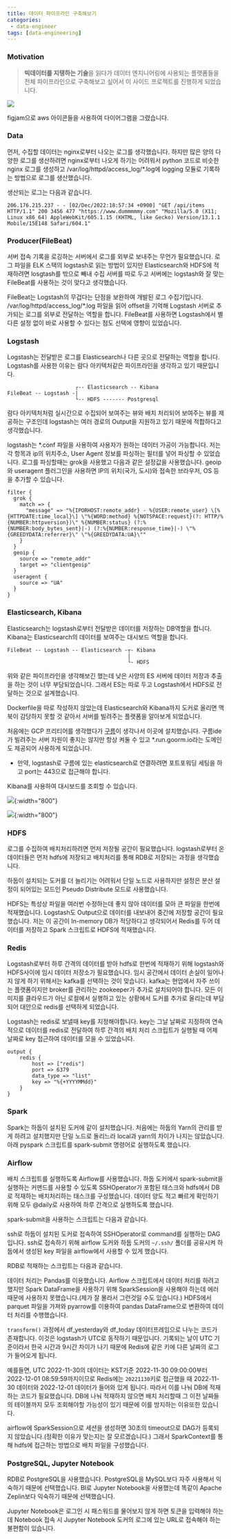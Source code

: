 ```yaml
---
title: 데이터 파이프라인 구축해보기
categories:
 - data-engineer
tags: [data-engineering]
---
```

### Motivation
> **빅데이터를 지탱하는 기술**을 읽다가 데이터 엔지니어링에 사용되는 플랫폼들을 전체 파이프라인으로 구축해보고 싶어서
> 이 사이드 프로젝트를 진행하게 되었습니다.

![](https://lh3.googleusercontent.com/d/1MZuofwLuFLVIFtMaV8tgG8abJp7CR8co)

figjam으로 aws 아이콘들을 사용하여 다이어그램을 그렸습니다.

### Data
먼저, 수집할 데이터는 nginx로부터 나오는 로그를 생각했습니다. 하지만 많은 양의 다양한 로그를 생산하려면 nginx로부터 나오게 하기는 어려워서 python 코드로 비슷한 nginx 로그를 생성하고 /var/log/httpd/access_log/*.log에 logging 모듈로 기록하는 방법으로 로그를 생산했습니다.

생산되는 로그는 다음과 같습니다.  
```
206.176.215.237 - - [02/Dec/2022:18:57:34 +0900] "GET /api/items HTTP/1.1" 200 3456 477 "https://www.dummmmmy.com" "Mozilla/5.0 (X11; Linux x86_64) AppleWebKit/605.1.15 (KHTML, like Gecko) Version/13.1.1 Mobile/15E148 Safari/604.1"
```


### Producer(FileBeat)
서버 접속 기록을 로깅하는 서버에서 로그를 외부로 보내주는 무언가 필요했습니다. 로그 파일을 ELK 스택의 logstash로 읽는 방법이 있지만 Elasticsearch와 HDFS에 적재하려면 losgtash를 밖으로 빼내 수집 서버를 따로 두고 서버에는 logstash와 잘 맞는 FileBeat를 사용하는 것이 맞다고 생각했습니다. 

FileBeat는 Logstash의 무겁다는 단점을 보완하여 개발된 로그 수집기입니다. /var/log/httpd/access_log/*.log 파일을 읽어 offset을 기억해 Logstash 서버로  추가되는 로그를 외부로 전달하는 역할을 합니다. FileBeat를 사용하면 Logstash에서 별다른 설정 없이 바로 사용할 수 있다는 점도 선택에 영향이 있었습니다. 


### Logstash
Logstash는 전달받은 로그를 Elasticsearch나 다른 곳으로 전달하는 역할을 합니다. Logstash를 사용한 이유는 람다 아키텍처같은 파이프라인을 생각하고 있기 때문입니다.  

```
                      ┌-- Elasticsearch -- Kibana
FileBeat -- Logstash -| 
                      └-- HDFS ------- Postgresql
```

람다 아키텍처처럼 실시간으로 수집되어 보여주는 뷰와 배치 처리되어 보여주는 뷰를 제공하는 구조인데 logstash는 여러 경로의 Output을 지원하고 있기 때문에 적합하다고 생각했습니다.  

logstash는 *.conf 파일을 사용하여 사용자가 원하는 데이터 가공이 가능합니다. 저는 각 항목과 ip의 위치주소, User Agent 정보를 파싱하는 필터를 넣어 파싱할 수 있었습니다. 로그를 파싱할때는 grok을 사용했고 다음과 같은 설정값을 사용했습니다. geoip와 useragent 플러그인을 사용하면 IP의 위치(국가, 도시)와 접속한 브라우저, OS 등을 추가할 수 있습니다.  
```
filter {
  grok {
    match => {
      "message" => "%{IPORHOST:remote_addr} - %{USER:remote_user} \[%{HTTPDATE:time_local}\] \"%{WORD:method} %{NOTSPACE:request}(?: HTTP/%{NUMBER:httpversion})\" %{NUMBER:status} (?:%{NUMBER:body_bytes_sent}|-) (?:%{NUMBER:response_time}|-) \"%{GREEDYDATA:referrer}\" \"%{GREEDYDATA:UA}\""
    }
  }
  geoip {
    source => "remote_addr"
    target => "clientgeoip"
  }
  useragent {
    source => "UA"
  }
}
```

### Elasticsearch, Kibana
Elasticsearch는 logstash로부터 전달받은 데이터를 저장하는 DB역할을 합니다. Kibana는 Elasticsearch의 데이터를 보여주는 대시보드 역할을 합니다.   

```
FileBeat -- Logstash -- Elasticsearch -┬- Kibana
                                       |
                                       └- HDFS
```
위와 같은 파이프라인을 생각해보긴 했는데 낮은 사양의 ES 서버에 데이터 저장과 추출을 하는 것이 너무 부담되었습니다. 그래서 ES는 따로 두고 Logstash에서 HDFS로 전달하는 것으로 설계했습니다.

Dockerfile을 따로 작성하지 않았는데 Elasticsearch와 Kibana까지 도커로 올리면 맥북이 감당하지 못할 것 같아서 서버를 빌려주는 플랫폼을 알아보게 되었습니다.

처음에는 GCP 프리티어를 생각했다가 [구름](https://ide.goorm.io)이 생각나서 이곳에 설치했습니다. 구름ide가 빌려주는 서버 자원이 좋지는 않지만 항상 켜둘 수 있고 *.run.goorm.io라는 도메인도 제공되어 사용하게 되었습니다.
- 만약, logstash로 구름에 있는 elasticsearch로 연결하려면 포트포워딩 세팅을 하고 port는 443으로 접근해야 합니다.

Kibana를 사용하여 대시보드를 조회할 수 있습니다.

![](https://lh3.googleusercontent.com/fife/ALs6j_Ftdo-iuiVqJy-30p8yQ4O5DZ2rfFubfaztpx8Sc6BIA-MEIufStZQIEIGET8tfPQWWEztnHobM5OIlcVpQdEBOkam03mxEPD9hHs0WzyWkodb-zPUgm85Qay_FoVaPdzuseGKqByEOQCFOxSjf_CfpEQr8K2KzrzcdAsxr2pj3Qns8I7JUl1RasfvLLfmv-vnTh0iTE5STjuHnp6HSUaH8-j7uWGuIpPeMugOvwMHOdnuklxkRhK71h2sJcteEGqFtlEHDD8B4CyvxMJWYp77HeD6VuW1LPvm7VzffXyTx-r1L3b_op_KWXtQOaV4avc2GGBONDDFTzRcqzTRBdCvmknzk0n72lKH5a5m8nBQRD7qDJHn_obGBZIQA7e9XuDI_mRz7SU-6b0F7cbDiV_hXIAeoJHLFDZFHkeq2L9QeXINOpWFysi3v5m3MMJi9gaRz4GUPXA_gPEfGN2-4uMATAL8mXiEc9LCVphxmcgO_cYwTdItr6nI2RoAR8LhDuhc2KTUCXOUDR7zVk5giXhNKSIXgTqJgF5qB0xnSgko09lLvkyiac4RC0wKPwU0ApjhRUA3i4B-eP4cXgELnl-B56u7C05ZFaGNegPzm1z9-Hoo10sp3fanKGUgeACBFpphkh-l1x2PKU01ZzzgfjAckBBpkbMOPWtmHfp-9xiBRJBDWb39Lc8JV5l4UoNsPPR537Vtf7kt8yTWQrR6725dZZ0-Pse9EjVxm2gAqt39taEy0wPjxYFpmMMROHxlpXgUxpjjkQ6Dk9bdfgkYXpSY0uvkp_B8zCG4Zc_nA_W1YEdr1W1qdu56L70BceZte3ielepgF8hG3u8LNj5LaZxm2vN7n6BRyON07q30Z3rReJ0J_dgCa_2z4FSpSFZJ9nSuGWXc6zr2cFh6cELuDyjkBYonqR8p4JzRxW-nHbyEe4S4RsmyAj3OY1L61b2q4gIL3nWteJvd6ge8YAFMDbI6YGmGYiNeilJki1JkXYJo9ZVnm_bcdJGmKJimpmhalSW1-u4rctDeHyteda8-rU-vmBGHLASsJ5tiYmMiw9mPV9UKWtOY-YZGLLAl0VTmNRSD43tH6FnRDfzbeu9k2JsFWMhxYdU1SCVPSEFTOrOAuNv1j6ndqM6mWo3sy0TLe6udXQ9yUiHOeXesqu1LSWjZP-ctbzwTXNuKn3_ZRWP4qc_anqprvFeGlerVSOWvxYUT0cSLQCHRK1pHuN9zeH-ljvJYYM0BF-Y_hiGoEQKbaDBDEg2XhmfTP_kYSXlPxpbeplydgDP5i1xmz4vZGMk2mtiIb4_K6bx1yH30yCClpqmvvmmZwtUXw32WMwDwevsUFG5wZ7NO68p1shq9OeGuRgYj__f48Ca2UWfQSA1xGH8NSGUdTO2PbMcGLfJEfAYtXp60zQ57WDopdjSe5Q2-xWkicIWscHMxBhfItWaJrcrkIbN9m7bj3ehH4XPPbaMOAHtozNMljKo8CUfzHkqOe6RrXFlY7fyEatE4orrYpFXNO6Fkqmb8SJINZs4nZH5epHXjqM1weIdD_rr1bSyUIuSdtgNU67yHK6hg0uS_Ix-LgIzDb485qgXrhQKYs2GzuP30eThFtiU1pBSUbnvTCaJ24pZzPr1-XKog-51htMmkpWw){:width="800"}

![](https://lh3.googleusercontent.com/fife/ALs6j_Es2Z6t9hBq5KjO1tQOK45J9fzNPDs8bXCDrExXPQM1VDR4Ee8v2KPfD4B3jefPVMr--4NbJ5U2ZIHDBZ1f-_0YrBJHvuRf_LvSzeRfPRNX1wGIvGWO_BXpLMMj5BTyOf_up17Z56YZUulx6F7oXk__wvi9M9Sw3DnVZAb151bKuyq47b1lwDT-35BRpvgFciyvB92PsLXk23AuSSFVPxO-hF6n-QVFVJ7aNE7JQeFp6x58OmyHL0q3SHXPL2df1ruiTGD08hdk8XsenENxqUQP7a3Nq7D3ikxdiIe26fgWs-STA21wywE_KiOT7uC-i84pXOWGr-zhhGCHjEOvdPKtavZPwga0KNxAYurqEbUmf_rHs77i4FP3MEi4-yC5G1Mk40E84jDtkbJ6OfBqgu1xAVoQvSVHtm7znFjHsmcqZD4hU0Vcqmi71zRirWnUv8CxOwG6LE_ha9IZaG4mdMsF6PHKLjhSl9YfzBYMDOBT4vmf1XRqNIewdyU2KxIl8k6yNN3bZb8vUimcLauXLviFayELeW6eQSWKDQC13miM73iogL_qAMapZh2VG5FUrBJ_9H8r4HG11G5GbyMqnrmr94TseQUn60I0tD3Zy69nLU0dthKOn96oG5nLZ3mUk2sZwYWWRn7z-TE0zEZhojMN4cHaav1CdBEcTmHRCn8HWzIaMCqhLpwp3sfEstmr_T5u9_OgicKxXzOPPvTFAKZoh9qJIOFtGKxH5pcPJtW7X-6Ab8FkqnuKFKlQDBVEJ-lw1JXiZ-Rawj3eCX1r8gUB8DiASl8I7vfAaxhuYdcONh1tOfd18xVmIwDkq0yjtbcbXAjBYdpC9hl0UbkQDzqbH2cEIYj6uASwnrE6yt3j19TFebzFkX2jb_74srwWT4sAKTR6se8jAmhCkOZHYhAjmmk0KRg19YEEd2BvKoytvw2_UhrFaRsjYRP3sZMPGnaNFwFIhpU0LpWeMJGLQipe9AVajxswa0lVep_R4IHaUyxpSTxOyDAdp9oalc0bkdBPqsnr-cy4e_pk_fUwywU6xPn46KTvYadQSVRwwmTqdUE3JytmC-kzDcIqsQhu-vGjYstRaPrzG7WdKeKGCpt9_9JsRE-Xj1RBa5t-x2gbO2nL2n5iS1dHrDnPcYDLpMeeQ_ZRyKOSRhE_9U-9sPA6UnJQqiO0LllUaSnALrRhM9tJBOXYy6v-C16QvDp2xmpPinX_GfMTL3-lYRlgJwxX6Yio9f0dfb937C_9bNAk-tRO2wbbSQ7O0h08eLO2GMjcmOs7tNlkHFEmtosOkhikN_aXw33IGau2Na7nyDstLM22H-MTjSKMSgungOYoLgLgnZyLWUmeh5NWOodmVgkLo9S1oZz2hcRKt4GzMjn1E51U-murujkcPGOA25-rq4mwl4uEE7sAGZZSdYC8GdnAg0nMU03XdK8R9D45dzbJRQitHaeTg48PYi-JJqiFyMYOons9CryJ184-o7QCNbUq_DpgjICQKuY2YQ3wg0GsIL1w3WcBIq-vT1kbfj4ceQZ4WJJ_VIX2XsShTWzdPNXMDqgbweZeuh5bSqmCwPKW5ZcceFdv8QM6Njk8wx0Do_BMgmgfgZP1c6afEZN00iS-_snbcdZxMI44Xt9h0Faze2QYjA){:width="800"}

### HDFS
로그를 수집하여 배치처리하려면 먼저 저장될 공간이 필요했습니다. logstash로부터 온 데이터들은 먼저 hdfs에 저장되고 배치처리를 통해 RDB로 저장되는 과정을 생각했습니다.

하둡이 설치되는 도커를 더 늘리기는 어려워서 단일 노드로 사용하지만 설정은 분산 설정이 되어있는 모드인 Pseudo Distribute 모드로 사용했습니다.

HDFS는 특성상 파일을 여러번 수정하는데 좋지 않아 데이터를 모아 큰 파일을 한번에 적재했습니다. Logstash도 Output으로 데이터를 내보내어 중간에 저장할 공간이 필요했습니다. 저는 이 공간이 In-memory DB가 적당하다고 생각되어서 Redis를 두어 데이터를 저장하고 Spark 스크립트로 HDFS에 적재했습니다.

### Redis
Logstash로부터 하루 간격의 데이터를 받아 hdfs로 한번에 적재하기 위해 logstash와 HDFS사이에 임시 데이터 저장소가 필요했습니다. 임시 공간에서 데이터 손실이 일어나지 않게 하기 위해서는 kafka를 선택하는 것이 맞습니다. kafka는 현업에서 자주 쓰이는 플랫폼이지만 broker를 관리하는 zookeeper가 추가로 설치되어야 합니다. 모든 이미지를 클라우드가 아닌 로컬에서 실행하고 있는 상황에서 도커를 추가로 올리는데 부담되어 대안으로 redis를 선택하게 되었습니다.  

Logstash는 redis로 보낼때 key를 지정해야합니다. key는 그날 날짜로 지정하여 연속적으로 데이터를 redis로 전달하여 하루 간격의 배치 처리 스크립트가 실행될 때 어제 날짜로 key 접근하여 데이터를 모을 수 있었습니다.
```
output {
    redis {
        host => ["redis"]
        port => 6379
        data_type => "list"
        key => "%{+YYYYMMdd}"
    }
}
```

### Spark
Spark는 하둡이 설치된 도커에 같이 설치했습니다. 처음에는 하둡의 Yarn의 관리를 받게 하려고 설치했지만 단일 노드로 돌리느라 local과 yarn의 차이가 나지는 않았습니다. 아래 pyspark 스크립트를 spark-submit 명령어로 실행하도록 했습니다.

<script src="https://gist.github.com/emeraldgoose/ff6267af1bd81263a2410d816300d3a9.js"></script>

### Airflow
배치 스크립트를 실행하도록 Airflow를 사용했습니다. 하둡 도커에서 spark-submit을 실행하는 커맨드를 사용할 수 있도록 SSHOperator가 포함된 태스크와 hdfs에서 DB로 적재하는 배치처리하는 태스크를 구성했습니다. 데이터 양도 적고 빠르게 확인하기 위해 모두 @daily로 사용하여 하루 간격으로 실행하도록 했습니다.

spark-submit을 사용하는 스크립트는 다음과 같습니다.

<script src="https://gist.github.com/emeraldgoose/111a916121a532bf58622e69b0a9e799.js"></script>

ssh로 하둡이 설치된 도커로 접속하여 SSHOperator로 command를 실행하는 DAG입니다. ssh로 접속하기 위해 airflow 도커와 하둡 도커의 `~/.ssh/` 폴더를 공유시켜 하둡에서 생성된 key 파일을 airflow에서 사용할 수 있게 했습니다. 

RDB로 적재하는 스크립트는 다음과 같습니다.

<script src="https://gist.github.com/emeraldgoose/a22618f97bc762b1ebd188e5275312e7.js"></script>

데이터 처리는 Pandas를 이용했습니다. Airflow 스크립트에서 데이터 처리를 하려고 했지만 Spark DataFrame을 사용하기 위해 SparkSession을 사용해야 하는데 에러 때문에 사용하지 못했습니다.(제가 잘 몰라서 그런것일 수도 있습니다.) HDFS에서 parquet 파일을 가져와 pyarrow를 이용하여 pandas DataFrame으로 변환하여 데이터 처리를 수행했습니다.

`transform()` 과정에서 df_yesterday와 df_today 데이터프레임으로 나누는 코드가 존재합니다. 이것은 logstash가 UTC로 동작하기 때문입니다. 기록되는 날이 UTC 기준이라서 한국 시간과 9시간 차이가 나기 때문에 Redis에 같은 키에 다른 날짜의 로그가 들어오게 됩니다.  

예를들면, UTC 2022-11-30의 데이터는 KST기준 2022-11-30 09:00:00부터 2022-12-01 08:59:59까지이므로 Redis에는 `20221130`키로 접근했을 때 2022-11-30 데이터와 2022-12-01 데이터가 들어와 있게 됩니다. 따라서 이를 나눠 DB에 적재하는 코드가 필요했습니다. DB에 나눠 적재하지 않으면 배치 처리할때 그 이전 날짜들의 테이블까지 모두 조회해야할 가능성이 있기 때문에 이를 방지하는 이유또한 있습니다.

airflow에 SparkSession으로 세션을 생성하면 30초의 timeout으로 DAG가 등록되지 않았습니다.(정확한 이유가 맞는지는 잘 모르겠습니다.) 그래서 SparkContext를 통해 hdfs에 접근하는 방법으로 배치 파일을 구성했습니다.

### PostgreSQL, Jupyter Notebook
RDB로 PostgreSQL을 사용했습니다. PostgreSQL을 MySQL보다 자주 사용해서 익숙하기 때문에 선택했습니다. BI로 Jupyter Notebook을 사용했는데 똑같이 Apache Zeplin보다 익숙하기 때문에 선택했습니다.  

Jupyter Notebook은 로그인 시 패스워드를 물어보지 않게 하면 토큰을 입력해야 하는데 Notebook 접속 시 Jupyter Notebook 도커의 로그에 있는 URL로 접속해야 하는 불편함이 있습니다.
